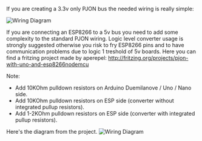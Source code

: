 If you are creating a 3.3v only PJON bus the needed wiring is really simple:

![Wiring Diagram](http://www.gioblu.com/PJON/PJON-ESP8266-to-ESP8266.jpg)

If you are connecting an ESP8266 to a 5v bus you need to add some complexity to the standard PJON wiring. Logic level converter usage is strongly suggested otherwise you risk to fry ESP8266 pins and to have communication problems due to logic 1 treshold of 5v boards. Here you can find a fritzing project made by aperepel: http://fritzing.org/projects/pjon-with-uno-and-esp8266nodemcu

Note: 
- Add 10KOhm pulldown resistors on Arduino Duemilanove / Uno / Nano side.
- Add 10KOhm pulldown resistors on ESP side (converter without integrated pullup resistors). 
- Add 1-2KOhm  pulldown resistors on ESP side (converter with integrated pullup resistors).

Here's the diagram from the project. 
![Wiring Diagram](http://www.gioblu.com/PJON/PJON%20-%20Uno%20ESP8266%20communication.png)